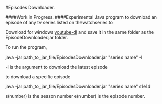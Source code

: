 #Episodes Downloader.

####Work in Progress.
####Experimental Java program to download an episode of any tv series listed on thewatchseries.to

Download for windows [youtube-dl](https://yt-dl.org/downloads/2016.03.01/youtube-dl.exe) and save it in the same folder as the EpisodeDownloader.jar folder. 

To run the program,

java -jar path_to_jar_file/EpisodesDownloader.jar "series name" -l

-l is the argument to download the latest episode

to download a specific episode

java -jar path_to_jar_file/EpisodesDownloader.jar "series name" s1e14

s(number) is the season number e(number) is the episode number.